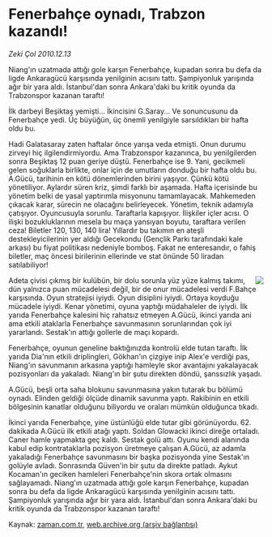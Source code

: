 # Fenerbahçe oynadı, Trabzon kazandı!

*Zeki Çol 2010.12.13*

<td class="columnist-detail">
<p>Niang'ın uzatmada attığı gole karşın Fenerbahçe, kupadan sonra bu defa da ligde Ankaragücü karşısında yenilginin acısını tattı. Şampiyonluk yarışında ağır bir yara aldı. İstanbul'dan sonra Ankara'daki bu kritik oyunda da Trabzonspor kazanan taraftı!</p>
<p>
<div id="haberMetinDiv">
<p>İlk darbeyi Beşiktaş yemişti... İkincisini G.Saray... Ve sonuncusunu da Fenerbahçe yedi. Üç büyüğün, üç önemli yenilgiyle sarsıldıkları bir hafta oldu bu.
<p> Hadi Galatasaray zaten haftalar önce yarışa veda etmişti. Onun durumu zirveyi hiç ilgilendirmiyordu. Ama Trabzonspor kazanınca, bu yenilgilerden sonra Beşiktaş 12 puan geriye düştü. Fenerbahçe ise 9. Yani, gecikmeli gelen soğuklarla birlikte, onlar için de umutların donduğu bir hafta oldu bu. A.Gücü, tarihinin en kötü dönemlerinden birini yaşıyor. Çünkü kötü yönetiliyor. Aylardır süren kriz, şimdi farklı bir aşamada. Hafta içerisinde bu yönetim belki de yasal yaptırımla misyonunu tamamlayacak. Mahkemeden çıkacak karar, sürecin ne olacağını belirleyecek. Yönetim, teknik adamıyla çatışıyor. Oyuncusuyla sorunlu. Taraftarla kapışıyor. İlişkiler içler acısı. O ilişki bozukluklarının mesela bu maça yansıyan boyutu, taraftara verilen ceza! Biletler 120, 130, 140 lira! Yıllardır bu takımın en ateşli destekleyicilerinin yer aldığı Gecekondu (Gençlik Parkı tarafındaki kale arkası) bu fiyat politikası nedeniyle bomboş. Fakat ne enteresandır, o fahiş biletler, maç öncesi birilerinin ellerinde ve stat önünde 50 liradan satılabiliyor!
<p><p align="center"><img align="right" border="0" src="http://web.archive.org/web/20101230054445im_/http://medya.zaman.com.tr/2010/12/13/fener.jpg"/>
<p>Adeta çivisi çıkmış bir kulübün, bir dolu sorunla yüz yüze kalmış takımı, dün yalnızca puan mücadelesi değil, bir de onur mücadelesi verdi F.Bahçe karşısında. Oyun stratejisi iyiydi. Oyun disiplini iyiydi. Ortaya koyduğu mücadele iyiydi. Kenar yönetimi, oyuna yaptığı müdahaleler de iyiydi. İlk yarıda Fenerbahçe kalesini hiç rahatsız etmeyen A.Gücü, ikinci yarıda ani ama etkili ataklarla Fenerbahçe savunmasının sorunlarından çok iyi yararlandı. Sestak'ın attığı gollerle de maçı kopardı.
<p>Fenerbahçe, oyunun geneline baktığınızda kontrolü elde tutan taraftı. İlk yarıda Dia'nın etkili driplingleri, Gökhan'ın çizgiye inip Alex'e verdiği pas, Niang'ın savunmanın arkasına yaptığı hamleyle skor avantajını yakalayacak pozisyonları da yakaladı. Niang'ın bir şutu direkten döndü, şanssızlık yaşadı.
<p>A.Gücü, beşli orta saha blokunu savunmasına yakın tutarak bu bölümü oynadı. Elinden geldiği ölçüde dinamik savunma yaptı. Rakibinin en etkili bölgesinin kanatlar olduğunu biliyordu ve oraları mümkün olduğunca tıkadı.
<p>İkinci yarıda Fenerbahçe, yine üstünlüğü elde tutar gibi görünüyordu. 62. dakikada A.Gücü ilk etkili atağı yaptı. Soldan Glowacki ikinci direğe ortaladı. Caner hamle yapmakta geç kaldı. Sestak golü attı. Oyunu kendi alanında kabul edip kontrataklarla pozisyon üretmeye çalışan A.Gücü, az adamla yakaladığı Fenerbahçe savunmasını bir başka pozisyonda yine Sestak'ın golüyle avladı. Sonrasında Güven'in bir şutu da direkte patladı. Aykut Kocaman'ın geciken hamleleri Fenerbahçe'nin skora ortak olmasını sağlayamadı. Niang'ın uzatmada attığı gole karşın Fenerbahçe, kupadan sonra bu defa da ligde Ankaragücü karşısında yenilginin acısını tattı. Şampiyonluk yarışında ağır bir yara aldı. İstanbul'dan sonra Ankara'daki bu kritik oyunda da Trabzonspor kazanan taraftı!
<p></p></p></p></p></p></p></p></p></p></div>
</p>
<a href="http://web.archive.org/web/20101230054445/mailto:/">
</a></td>

Kaynak: [zaman.com.tr](http://zaman.com.tr/yazar.do?yazino=1064460), [web.archive.org (arşiv bağlantısı)](http://web.archive.org/web/20101230054445/http://www.zaman.com.tr:80/yazar.do?yazino=1064460)
